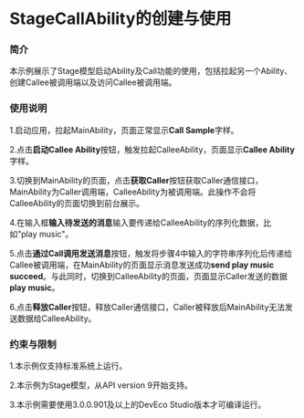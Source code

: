 # StageCallAbility的创建与使用

### 简介

本示例展示了Stage模型启动Ability及Call功能的使用，包括拉起另一个Ability、创建Callee被调用端以及访问Callee被调用端。

### 使用说明

1.启动应用，拉起MainAbility，页面正常显示**Call Sample**字样。

2.点击**启动Callee Ability**按钮，触发拉起CalleeAbility，页面显示**Callee Ability**字样。

3.切换到MainAbility的页面，点击**获取Caller**按钮获取Caller通信接口，MainAbility为Caller调用端，CalleeAbility为被调用端。此操作不会将CalleeAbility的页面切换到前台展示。

4.在输入框**输入待发送的消息**输入要传递给CalleeAbility的序列化数据，比如"play music"。

5.点击**通过Call调用发送消息**按钮，触发将步骤4中输入的字符串序列化后传递给Callee被调用端，在MainAbility的页面显示消息发送成功**send play music succeed**。与此同时，切换到CalleeAbility的页面，页面显示Caller发送的数据**play music**。

6.点击**释放Caller**按钮，释放Caller通信接口，Caller被释放后MainAbility无法发送数据给CalleeAbility。

### 约束与限制

1.本示例仅支持标准系统上运行。

2.本示例为Stage模型，从API version 9开始支持。

3.本示例需要使用3.0.0.901及以上的DevEco Studio版本才可编译运行。